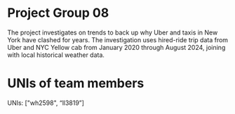 # Project Group 08

The project investigates on trends to back up why Uber and taxis in New York have clashed for years. The investigation uses hired-ride trip data from Uber and NYC Yellow cab from January 2020 through August 2024, joining with local historical weather data.

# UNIs of team members

UNIs: ["wh2598", “ll3819”]
